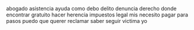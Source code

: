 abogado
asistencia
ayuda
como
debo
delito
denuncia
derecho
donde
encontrar
gratuito
hacer
herencia
impuestos
legal
mis
necesito
pagar
para
pasos
puedo
que
querer
reclamar
saber
seguir
victima
yo
